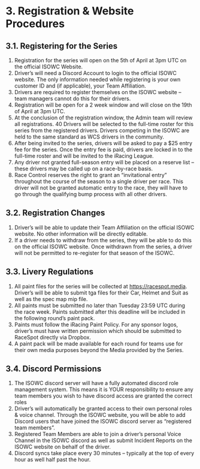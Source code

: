 # 3. Registration & Website Procedures

## 3.1. Registering for the Series
1. Registration for the series will open on the 5th of April at 3pm UTC on the official ISOWC Website.
2. Driver’s will need a Discord Account to login to the official ISOWC website. The only information needed while registering is your own customer ID and (if applicable), your Team Affiliation.
3. Drivers are required to register themselves on the ISOWC website – team managers cannot do this for their drivers.
4. Registration will be open for a 2 week window and will close on the 19th of April at 3pm UTC.
5. At the conclusion of the registration window, the Admin team will review all registrations. 40 Drivers will be selected to the full-time roster for this series from the registered drivers. Drivers competing in the ISOWC are held to the same standard as WCS drivers in the community.
6. After being invited to the series, drivers will be asked to pay a $25 entry fee for the series. Once the entry fee is paid, drivers are locked in to the full-time roster and will be invited to the iRacing League.
7. Any driver not granted full-season entry will be placed on a reserve list – these drivers may be called up on a race-by-race basis.
8. Race Control reserves the right to grant an “invitational entry” throughout the course of the season to a single driver per race. This driver will not be granted automatic entry to the race, they will have to go through the qualifying bump process with all other drivers.

## 3.2. Registration Changes
1. Driver’s will be able to update their Team Affiliation on the official ISOWC website. No other information will be directly editable.
2. If a driver needs to withdraw from the series, they will be able to do this on the official ISOWC website. Once withdrawn from the series, a driver will not be permitted to re-register for that season of the ISOWC.

## 3.3. Livery Regulations
1. All paint files for the series will be collected at https://racespot.media. Driver’s will be able to submit tga files for their Car, Helmet and Suit as well as the spec map mip file.
2. All paints must be submitted no later than Tuesday 23:59 UTC during the race week. Paints submitted after this deadline will be included in the following round’s paint pack.
3. Paints must follow the iRacing Paint Policy. For any sponsor logos, driver’s must have written permission which should be submitted to RaceSpot directly via Dropbox.
4. A paint pack will be made available for each round for teams use for their own media purposes beyond the Media provided by the Series.

## 3.4. Discord Permissions
1. The ISOWC discord server will have a fully automated discord role management system. This means it is YOUR responsibility to ensure any team members you wish to have discord access are granted the correct roles
2. Driver’s will automatically be granted access to their own personal roles & voice channel. Through the ISOWC website, you will be able to add Discord users that have joined the ISOWC discord server as “registered team members”.
3. Registered Team Members are able to join a driver’s personal Voice Channel in the ISOWC discord as well as submit Incident Reports on the ISOWC website on behalf of the driver.
4. Discord syncs take place every 30 minutes – typically at the top of every hour as well half past the hour.
